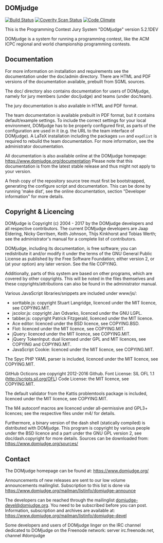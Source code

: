 DOMjudge
--------
[![Build Status](https://travis-ci.org/DOMjudge/domjudge.svg?branch=master)](https://travis-ci.org/DOMjudge/domjudge)
[![Coverity Scan Status](https://img.shields.io/coverity/scan/671.svg)](https://scan.coverity.com/projects/domjudge)
[![Code Climate](https://codeclimate.com/github/DOMjudge/domjudge/badges/gpa.svg)](https://codeclimate.com/github/DOMjudge/domjudge)

This is the Programming Contest Jury System "DOMjudge" version 5.2.1DEV

DOMjudge is a system for running a programming contest, like the
ACM ICPC regional and world championship programming contests.


Documentation
-------------

For more information on installation and requirements see the
documentation under the doc/admin directory. There are HTML and PDF
versions of the documentation available, prebuilt from SGML sources.

The doc/ directory also contains documentation for users of DOMjudge,
namely for jury members (under doc/judge) and teams (under doc/team).

The jury documentation is also available in HTML and PDF format.

The team documentation is available prebuilt in PDF format, but it
contains default/example settings. To include the correct settings for
your local environment, DOMjudge has to be properly configured first,
as parts of the configuration are used in it (e.g. the URL to the team
interface of DOMjudge). A LaTeX installation including the packages
`svn` and `expdlist` is required to rebuild the team documentation.
For more information, see the administrator documentation.

All documentation is also available online at the DOMjudge homepage:
	https://www.domjudge.org/documentation
Please note that this documentation is from the latest stable
release and thus might not apply to your version.

A fresh copy of the repository source tree must first be bootstrapped,
generating the configure script and documentation. This can be done
by running 'make dist', see the online documentation, section
"Developer information" for more details.


Copyright & Licencing
---------------------

DOMjudge is Copyright (c) 2004 - 2017 by the DOMjudge developers and
all respective contributors. The current DOMjudge developers are Jaap
Eldering, Nicky Gerritsen, Keith Johnson, Thijs Kinkhorst and Tobias
Werth; see the administrator's manual for a complete list of
contributors.

DOMjudge, including its documentation, is free software; you can
redistribute it and/or modify it under the terms of the GNU General
Public License as published by the Free Software Foundation; either
version 2, or (at your option) any later version. See the file
COPYING.

Additionally, parts of this system are based on other programs, which
are covered by other copyrights. This will be noted in the files
themselves and these copyrights/attributions can also be found in the
administrator manual.

Various JavaScript libraries/snippets are included under www/js/:
- sorttable.js: copyright Stuart Langridge, licenced under the MIT
  licence, see COPYING.MIT.
- jscolor.js: copyright Jan Odvarko, licenced under the GNU LGPL.
- tabber.js: copyright Patrick Fitzgerald, licenced under the MIT licence.
- Ace editor: licenced under the BSD licence, see COPYING.BSD.
- Flot: licenced under the MIT licence, see COPYING.MIT.
- jQuery: licenced under the MIT licence, see COPYING.MIT.
- jQuery TokenInput: dual licensed under GPL and MIT licences, see COPYING and COPYING.MIT.
- JavaScript Cookie: licenced under the MIT licence, see COPYING.MIT.

The Spyc PHP YAML parser is included, licenced under the MIT licence,
see COPYING.MIT.

GitHub Octicons are copyright 2012-2016 Github.
Font License: SIL OFL 1.1 (http://scripts.sil.org/OFL)
Code License: the MIT licence, see COPYING.MIT.

The default validator from the Kattis problemtools package is
included, licenced under the MIT licence, see COPYING.MIT.

The M4 autoconf macros are licenced under all-permissive and GPL3+
licences; see the respective files under m4/ for details.

Furthermore, a binary version of the dash shell (statically compiled)
is distributed with DOMjudge. This program is copyright by various
people under the BSD licence and a part under the GNU GPL version 2,
see doc/dash.copyright for more details.
Sources can be downloaded from: https://www.domjudge.org/sources/


Contact
-------

The DOMjudge homepage can be found at:
https://www.domjudge.org/

Announcements of new releases are sent to our low volume announcements
mailinglist. Subscription to this list is done via
https://www.domjudge.org/mailman/listinfo/domjudge-announce

The developers can be reached through the mailinglist
domjudge-devel@domjudge.org. You need to be subscribed before
you can post. Information, subscription and archives are available at:
https://www.domjudge.org/mailman/listinfo/domjudge-devel

Some developers and users of DOMjudge linger on the IRC channel
dedicated to DOMjudge on the Freenode network:
server irc.freenode.net, channel #domjudge
